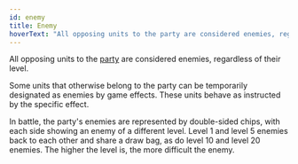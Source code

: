```yaml
---
id: enemy
title: Enemy
hoverText: "All opposing units to the party are considered enemies, regardless of their level."
---
```


All opposing units to the [party](/docs/all/glossary/party) are considered enemies, regardless of their level.

Some units that otherwise belong to the party can be temporarily designated as enemies by game effects. These units behave as instructed by the specific effect.

In battle, the party's enemies are represented by double-sided chips, with each side showing an enemy of a different level. Level 1 and level 5 enemies back to each other and share a draw bag, as do level 10 and level 20 enemies. The higher the level is, the more difficult the enemy.
